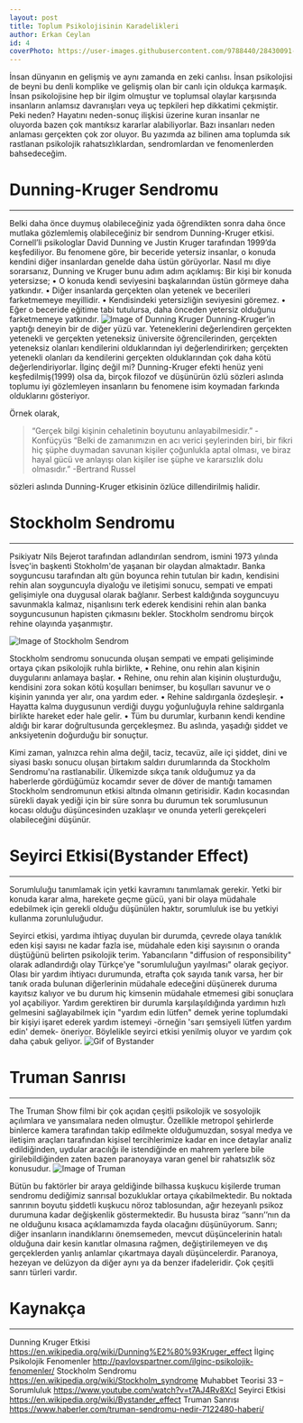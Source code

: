 ```yaml
---
layout: post
title: Toplum Psikolojisinin Karadelikleri
author: Erkan Ceylan
id: 4
coverPhoto: https://user-images.githubusercontent.com/9788440/28430091-e2b65f6a-6d87-11e7-95f8-f47b81a4001a.jpg
---
```

İnsan dünyanın en gelişmiş ve aynı zamanda en zeki canlısı. İnsan psikolojisi de beyni bu denli komplike ve gelişmiş olan bir canlı 
için oldukça karmaşık. İnsan psikolojisine hep bir ilgim olmuştur ve toplumsal olaylar karşısında insanların anlamsız davranışları 
veya uç tepkileri hep dikkatimi çekmiştir. Peki neden? Hayatını neden-sonuç ilişkisi üzerine kuran insanlar ne oluyorda bazen 
çok mantıksız kararlar alabiliyorlar. Bazı insanları neden anlaması gerçekten çok zor oluyor. Bu yazımda az bilinen ama toplumda 
sık rastlanan psikolojik rahatsızlıklardan, sendromlardan ve fenomenlerden bahsedeceğim.

# Dunning-Kruger Sendromu
-----
Belki daha önce duymuş olabileceğiniz yada öğrendikten sonra daha önce mutlaka gözlemlemiş olabileceğiniz bir sendrom Dunning-Kruger 
etkisi. Cornell’li psikologlar David Dunning ve Justin Kruger tarafından 1999’da keşfediliyor. Bu fenomene göre, bir beceride yetersiz 
insanlar, o konuda kendini diğer insanlardan genelde daha üstün görüyorlar. Nasıl mı diye sorarsanız, Dunning ve Kruger bunu adım adım 
açıklamış:
Bir kişi bir konuda yetersizse;
•	O konuda kendi seviyesini başkalarından üstün görmeye daha yatkındır.
•	Diğer insanlarda gerçekten olan yetenek ve becerileri farketmemeye meyillidir.
•	Kendisindeki yetersizliğin seviyesini göremez.
•	Eğer o beceride eğitime tabi tutulursa, daha önceden yetersiz olduğunu farketmemeye yatkındır.
![Image of Dunning Kruger](https://user-images.githubusercontent.com/9788440/32510858-44b1ea52-c3f2-11e7-88f4-43f3d983b8c6.jpg)
Dunning-Kruger’in yaptığı deneyin bir de diğer yüzü var. Yeteneklerini değerlendiren gerçekten yetenekli ve gerçekten yeteneksiz 
üniversite öğrencilerinden, gerçekten yeteneksiz olanları kendilerini olduklarından iyi değerlendirirken; gerçekten yetenekli olanları 
da kendilerini gerçekten olduklarından çok daha kötü değerlendiriyorlar. İlginç değil mi? Dunning-Kruger efekti henüz yeni 
keşfedilmiş(1999) olsa da, birçok filozof ve düşünürün özlü sözleri aslında toplumu iyi gözlemleyen insanların bu fenomene 
isim koymadan farkında olduklarını gösteriyor. 

Örnek olarak, 
> “Gerçek bilgi kişinin cehaletinin boyutunu anlayabilmesidir.” -Konfüçyüs
> “Belki de zamanımızın en acı verici şeylerinden biri, bir fikri hiç şüphe duymadan savunan kişiler çoğunlukla aptal olması, ve biraz hayal gücü ve anlayışı olan kişiler ise şüphe ve kararsızlık dolu olmasıdır.”  -Bertrand Russel

sözleri aslında Dunning-Kruger etkisinin özlüce dillendirilmiş halidir.

# Stockholm Sendromu
-----
Psikiyatr Nils Bejerot tarafından adlandırılan sendrom, ismini 1973 yılında İsveç'in başkenti Stokholm'de yaşanan bir olaydan almaktadır. Banka soyguncusu tarafından altı gün boyunca rehin tutulan bir kadın, kendisini rehin alan soyguncuyla diyaloğu ve iletişimi sonucu, sempati ve empati gelişimiyle ona duygusal olarak bağlanır. Serbest kaldığında soyguncuyu savunmakla kalmaz, nişanlısını terk ederek kendisini rehin alan banka soyguncusunun hapisten çıkmasını bekler.
Stockholm sendromu birçok rehine olayında yaşanmıştır.

![Image of Stockholm Sendrom](https://user-images.githubusercontent.com/9788440/32512533-91907262-c3f7-11e7-8e90-d98179838fbc.jpg)

Stockholm sendromu sonucunda oluşan sempati ve empati gelişiminde ortaya çıkan psikolojik ruhla birlikte,
•	Rehine, onu rehin alan kişinin duygularını anlamaya başlar.
•	Rehine, onu rehin alan kişinin oluşturduğu, kendisini zora sokan kötü koşulları benimser, bu koşulları savunur ve o kişinin yanında yer alır, ona yardım eder.
•	Rehine saldırganla özdeşleşir.
•	Hayatta kalma duygusunun verdiği duygu yoğunluğuyla rehine saldırganla birlikte hareket eder hale gelir.
•	Tüm bu durumlar, kurbanın kendi kendine aldığı bir karar doğrultusunda gerçekleşmez. Bu aslında, yaşadığı şiddet ve anksiyetenin doğurduğu bir sonuçtur. 

Kimi zaman, yalnızca rehin alma değil, taciz, tecavüz, aile içi şiddet, dini ve siyasi baskı sonucu oluşan birtakım saldırı durumlarında da Stockholm Sendromu'na rastlanabilir. Ülkemizde sıkça tanık olduğumuz ya da haberlerde gördüğümüz kocamdır sever de döver de mantığı tamamen Stockholm sendromunun etkisi altında olmanın getirisidir. Kadın kocasından sürekli dayak yediği için bir süre sonra bu durumun tek sorumlusunun kocası olduğu düşüncesinden uzaklaşır ve onunda yeterli gerekçeleri olabileceğini düşünür.

# Seyirci Etkisi(Bystander Effect)
-----
Sorumluluğu tanımlamak için yetki kavramını tanımlamak gerekir. Yetki bir konuda karar alma, harekete geçme gücü, yani bir olaya müdahale edebilmek için gerekli olduğu düşünülen haktır, sorumluluk ise bu yetkiyi kullanma zorunluluğudur.

Seyirci etkisi, yardıma ihtiyaç duyulan bir durumda, çevrede olaya tanıklık eden kişi sayısı ne kadar fazla ise, müdahale eden kişi sayısının o oranda düştüğünü belirten psikolojik terim. Yabancıların "diffusion of responsibility" olarak adlandırdığı olay Türkçe'ye "sorumluluğun yayılması" olarak geçiyor. 
Olası bir yardım ihtiyacı durumunda, etrafta çok sayıda tanık varsa, her bir tanık orada bulunan diğerlerinin müdahale edeceğini düşünerek duruma kayıtsız kalıyor ve bu durum hiç kimsenin müdahale etmemesi gibi sonuçlara yol açabiliyor. Yardım gerektiren bir durumla karşılaşıldığında yardımın hızlı gelmesini sağlayabilmek için "yardım edin lütfen" demek yerine toplumdaki bir kişiyi işaret ederek yardım istemeyi -örneğin 'sarı şemsiyeli lütfen yardım edin' demek- öneriyor. Böylelikle seyirci etkisi yenilmiş oluyor ve yardım çok daha çabuk geliyor.
![Gif of Bystander](https://user-images.githubusercontent.com/9788440/32509774-a2f6cd8e-c3ee-11e7-954e-ca68908e4e3c.gif)

# Truman Sanrısı
-----
The Truman Show filmi bir çok açıdan çeşitli psikolojik ve sosyolojik açılımlara ve yansımalara neden olmuştur. 
Özellikle metropol şehirlerde binlerce kamera tarafından takip edilmekte olduğumuzdan, sosyal medya ve iletişim araçları 
tarafından kişisel tercihlerimize kadar en ince detaylar analiz edildiğinden, uydular aracılığı ile istendiğinde en mahrem 
yerlere bile girilebildiğinden zaten bazen paranoyaya varan genel bir rahatsızlık söz konusudur.
![Image of Truman](https://user-images.githubusercontent.com/9788440/32518778-ed2c5506-c40a-11e7-897a-f19654ab065b.jpg)

Bütün bu faktörler bir araya geldiğinde bilhassa kuşkucu kişilerde truman sendromu dediğimiz sanrısal bozukluklar ortaya çıkabilmektedir. 
Bu noktada sanrının boyutu şiddetli kuşkucu nöroz tablosundan, ağır hezeyanlı psikoz durumuna kadar değişkenlik göstermektedir. Bu hususta biraz ‘’sanrı’’nın da ne olduğunu kısaca açıklamamızda fayda olacağını düşünüyorum.
Sanrı; diğer insanların inandıklarını önemsemeden, mevcut düşüncelerinin hatalı olduğuna dair kesin kanıtlar olmasına rağmen, değiştirilemeyen ve dış gerçeklerden yanlış anlamlar çıkartmaya dayalı düşüncelerdir. Paranoya, hezeyan ve delüzyon da diğer aynı ya da benzer ifadeleridir. Çok çeşitli sanrı türleri vardır.

# Kaynakça
-----
Dunning Kruger Etkisi https://en.wikipedia.org/wiki/Dunning%E2%80%93Kruger_effect
İlginç Psikolojik Fenomenler http://pavlovspartner.com/ilginc-psikolojik-fenomenler/
Stockholm Sendromu https://en.wikipedia.org/wiki/Stockholm_syndrome
Muhabbet Teorisi 33 – Sorumluluk https://www.youtube.com/watch?v=t7AJ4Rv8XcI
Seyirci Etkisi https://en.wikipedia.org/wiki/Bystander_effect
Truman Sanrısı https://www.haberler.com/truman-sendromu-nedir-7122480-haberi/

